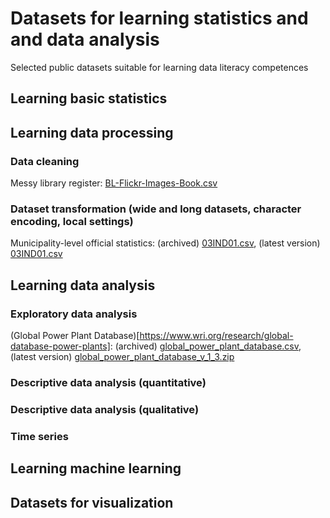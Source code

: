 # Datasets for learning statistics and and data analysis
Selected public datasets suitable for learning data literacy competences

## Learning basic statistics
## Learning data processing
### Data cleaning
Messy library register: [BL-Flickr-Images-Book.csv](https://raw.githubusercontent.com/realpython/python-data-cleaning/master/Datasets/BL-Flickr-Images-Book.csv)
### Dataset transformation (wide and long datasets, character encoding, local settings)
Municipality-level official statistics: (archived) [03IND01.csv](https://raw.githubusercontent.com/sverbic/skriptna-obrada-podataka/main/notebooks/data/03IND01.csv), (latest version) [03IND01.csv](https://data.gov.rs/sr/datasets/r/b1f1f94a-fe21-3a2a-b801-6f0f05b24257)
## Learning data analysis
### Exploratory data analysis
(Global Power Plant Database)[https://www.wri.org/research/global-database-power-plants]: (archived) [global_power_plant_database.csv](https://raw.githubusercontent.com/sverbic/skriptna-obrada-podataka/main/notebooks/data/global_power_plant_database.csv), (latest version) [global_power_plant_database_v_1_3.zip](https://wri-dataportal-prod.s3.amazonaws.com/manual/global_power_plant_database_v_1_3.zip)
### Descriptive data analysis (quantitative)
### Descriptive data analysis (qualitative)
### Time series
## Learning machine learning
## Datasets for visualization

